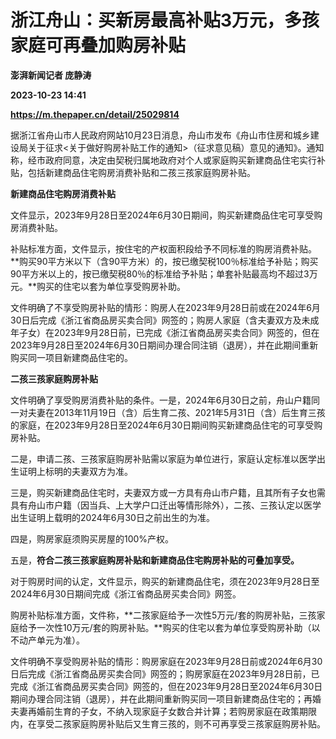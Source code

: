 # 浙江舟山：买新房最高补贴3万元，多孩家庭可再叠加购房补贴
**澎湃新闻记者 庞静涛**

**2023-10-23 14:41**

**https://m.thepaper.cn/detail/25029814**

据浙江省舟山市人民政府网站10月23日消息，舟山市发布《舟山市住房和城乡建设局关于征求<关于做好购房补贴工作的通知>（征求意见稿）意见的通知》。通知称，经市政府同意，决定由契税归属地政府对个人或家庭购买新建商品住宅实行补贴，包括新建商品住宅购房消费补贴和二孩三孩家庭购房补贴。

**新建商品住宅购房消费补贴**

文件显示，2023年9月28日至2024年6月30日期间，购买新建商品住宅可享受购房消费补贴。

补贴标准方面，文件显示，按住宅的产权面积段给予不同标准的购房消费补贴。**购买90平方米以下（含90平方米）的，按已缴契税100％标准给予补贴；购买90平方米以上的，按已缴契税80％的标准给予补贴；单套补贴最高均不超过3万元。**购买的住宅以套为单位享受购房补助。

文件明确了不享受购房补贴的情形：购房人在2023年9月28日前或在2024年6月30日后完成《浙江省商品房买卖合同》网签的；购房人家庭（含夫妻双方及未成年子女）在2023年9月28日前，已完成《浙江省商品房买卖合同》网签的，但在2023年9月28日至2024年6月30日期间办理合同注销（退房），并在此期间重新购买同一项目新建商品住宅的。

**二孩三孩家庭购房补贴**

文件明确了享受购房消费补贴的条件。一是，2024年6月30日之前，舟山户籍同一对夫妻在2013年11月19日（含）后生育二孩、2021年5月31日（含）后生育三孩的家庭，在2023年9月28日至2024年6月30日期间购买新建商品住宅的可享受购房补贴。

二是，申请二孩、三孩家庭购房补贴需以家庭为单位进行，家庭认定标准以医学出生证明上标明的夫妻双方为准。

三是，购买新建商品住宅时，夫妻双方或一方具有舟山市户籍，且其所有子女也需具有舟山市户籍（因当兵、上大学户口迁出等情形除外），二孩、三孩认定以医学出生证明上载明的2024年6月30日之前出生的为准。

四是，购房家庭须购买房屋的100%产权。

五是，**符合二孩三孩家庭购房补贴和新建商品住宅购房补贴的可叠加享受。**

对于购房时间的认定，文件显示，购买的新建商品住宅，须在2023年9月28日至2024年6月30日期间完成《浙江省商品房买卖合同》网签。

购房补贴标准方面，文件称，**二孩家庭给予一次性5万元/套的购房补贴，三孩家庭给予一次性10万元/套的购房补贴。**购买的住宅以套为单位享受购房补助（以不动产单元为准）。

文件明确不享受购房补贴的情形：购房家庭在2023年9月28日前或2024年6月30日后完成《浙江省商品房买卖合同》网签的；购房家庭在2023年9月28日前，已完成《浙江省商品房买卖合同》网签的，但在2023年9月28日至2024年6月30日期间办理合同注销（退房），并在此期间重新购买同一项目新建商品住宅的；再婚夫妻再婚前生育的子女，不纳入现家庭子女数合并计算；若购房家庭在政策期限内，在享受二孩家庭购房补贴后又生育三孩的，则不可再享受三孩家庭购房补贴。